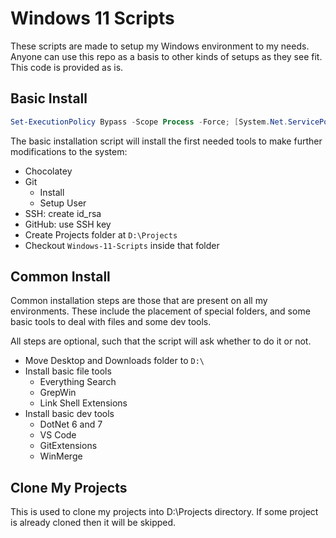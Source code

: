 # Windows 11 Scripts

These scripts are made to setup my Windows environment to my needs.
Anyone can use this repo as a basis to other kinds of setups as they see fit.
This code is provided as is.

## Basic Install

```powershell
Set-ExecutionPolicy Bypass -Scope Process -Force; [System.Net.ServicePointManager]::SecurityProtocol = [System.Net.ServicePointManager]::SecurityProtocol -bor 3072; iex "$Force=$true;"+((New-Object System.Net.WebClient).DownloadString('https://raw.githubusercontent.com/masbicudo/Windows-11-Scripts/master/basic-install.ps1'))
```

The basic installation script will install the first needed tools to make further modifications to the system:

- Chocolatey
- Git
  - Install
  - Setup User
- SSH: create id_rsa
- GitHub: use SSH key
- Create Projects folder at `D:\Projects`
- Checkout `Windows-11-Scripts` inside that folder

## Common Install

Common installation steps are those that are present on all my environments.
These include the placement of special folders, and some basic tools to deal
with files and some dev tools.

All steps are optional, such that the script will ask whether to do it or not.

- Move Desktop and Downloads folder to `D:\`
- Install basic file tools
  - Everything Search
  - GrepWin
  - Link Shell Extensions
- Install basic dev tools
  - DotNet 6 and 7
  - VS Code
  - GitExtensions
  - WinMerge

## Clone My Projects

This is used to clone my projects into D:\Projects directory.
If some project is already cloned then it will be skipped.

